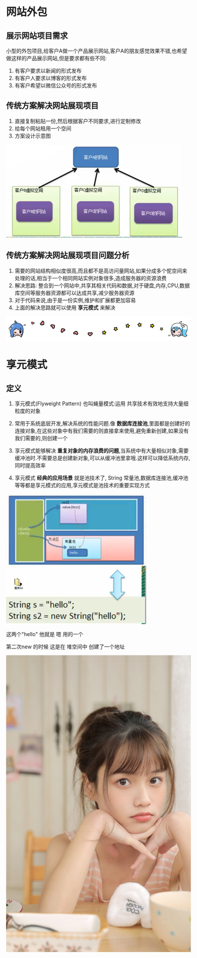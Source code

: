 
# 网站外包

## 展示网站项目需求

小型的外包项目,给客户A做一个产品展示网站,客户A的朋友感觉效果不错,也希望做这样的产品展示网站,但是要求都有些不同:

1. 有客户要求以新闻的形式发布
2. 有客户人要求以博客的形式发布
3. 有客户希望以微信公众号的形式发布

## 传统方案解决网站展现项目

1. 直接复制粘贴一份,然后根据客户不同要求,进行定制修改
2. 给每个网站租用一个空间
3. 方案设计示意图


![](./img/QQ图片20210207094915.png)


## 传统方案解决网站展现项目问题分析

1. 需要的网站结构相似度很高,而且都不是高访问量网站,如果分成多个怩空间来处理的话,相当于一个相同网站实例对象很多,造成服务器的资源浪费
2. 解决思路: 整合到一个网站中,共享其相关代码和数据,对于硬盘,内存,CPU,数据库空间等服务器资源都可以达成共享,减少服务器资源
3. 对于代码来说,由于是一份实例,维护和扩展都更加容易
4. 上面的解决思路就可以使用 __享元模式__ 来解决


 
![](./img/bilibili_line.png)




# 享元模式

## 定义

1. 享元模式(Flyweight Pattern) 也叫蝇量模式:运用 共享技术有效地支持大量细粒度的对象

2. 常用于系统底层开发,解决系统的性能问题.像 __数据库连接池__,里面都是创建好的连接对象,在这些对象中有我们需要的则直接拿来使用,避免重新创建,如果没有我们需要的,则创建一个

3. 享元模式能够解决 __重复对象的内存浪费的问题__,当系统中有大量相似对象,需要缓冲池时.不需要总是创建新对象,可以从缓冲池里拿哦.这样可以降低系统内存,同时提高效率

4. 享元模式 __经典的应用场景__ 就是池技术了, String 常量池,数据库连接池,缓冲池等等都是享元模式的应用,享元模式是池技术的重要实现方式

![](./img/QQ截图20210207100435.png)

这两个"hello" 他就是 嗯 用的一个 

第二次new 的时候 这是在 堆空间中 创建了一个地址

 
 
 
 
 
 
![](./img/mm/meizi28.jpg)
